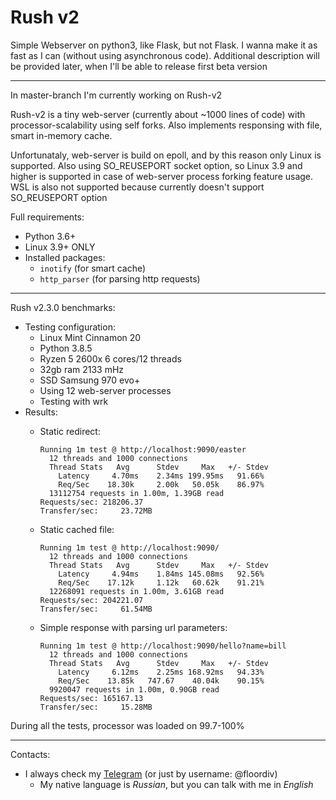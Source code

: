 # Rush v2

Simple Webserver on python3, like Flask, but not Flask. I wanna make it as fast as I can (without using asynchronous code). Additional description will be provided later, when I'll be able to release first beta version

---

In master-branch I'm currently working on Rush-v2

Rush-v2 is a tiny web-server (currently about ~1000 lines of code) with processor-scalability using self forks. Also implements responsing with file, smart in-memory cache.

Unfortunataly, web-server is build on epoll, and by this reason only Linux is supported. Also using SO_REUSEPORT socket option, so Linux 3.9 and higher is supported in case of
web-server process forking feature usage. WSL is also not supported because currently doesn't support SO_REUSEPORT option

Full requirements:
- Python 3.6+
- Linux 3.9+ ONLY
- Installed packages:
  - `inotify` (for smart cache)
  - `http_parser` (for parsing http requests)

--- 

Rush v2.3.0 benchmarks:

- Testing configuration:
  - Linux Mint Cinnamon 20
  - Python 3.8.5
  - Ryzen 5 2600x 6 cores/12 threads
  - 32gb ram 2133 mHz
  - SSD Samsung 970 evo+
  - Using 12 web-server processes
  - Testing with wrk
- Results:
  - Static redirect:
      ```
      Running 1m test @ http://localhost:9090/easter
        12 threads and 1000 connections
        Thread Stats   Avg      Stdev     Max   +/- Stdev
          Latency     4.70ms    2.34ms 199.95ms   91.66%
          Req/Sec    18.30k     2.00k   50.05k    86.97%
        13112754 requests in 1.00m, 1.39GB read
      Requests/sec: 218206.37
      Transfer/sec:     23.72MB
      ```

  - Static cached file:
      ```
      Running 1m test @ http://localhost:9090/
        12 threads and 1000 connections
        Thread Stats   Avg      Stdev     Max   +/- Stdev
          Latency     4.94ms    1.84ms 145.08ms   92.56%
          Req/Sec    17.12k     1.12k   60.62k    91.21%
        12268091 requests in 1.00m, 3.61GB read
      Requests/sec: 204221.07
      Transfer/sec:     61.54MB
      ```

  - Simple response with parsing url parameters:
      ```
      Running 1m test @ http://localhost:9090/hello?name=bill
        12 threads and 1000 connections
        Thread Stats   Avg      Stdev     Max   +/- Stdev
          Latency     6.12ms    2.25ms 168.92ms   94.33%
          Req/Sec    13.85k   747.67    40.04k    90.15%
        9920047 requests in 1.00m, 0.90GB read
      Requests/sec: 165167.13
      Transfer/sec:     15.28MB
      ```
 
 During all the tests, processor was loaded on 99.7-100%
 
 ---
 
 Contacts:
  - I always check my [Telegram](https://t.me/floordiv) (or just by username: @floordiv)
    - My native language is _Russian_, but you can talk with me in _English_
